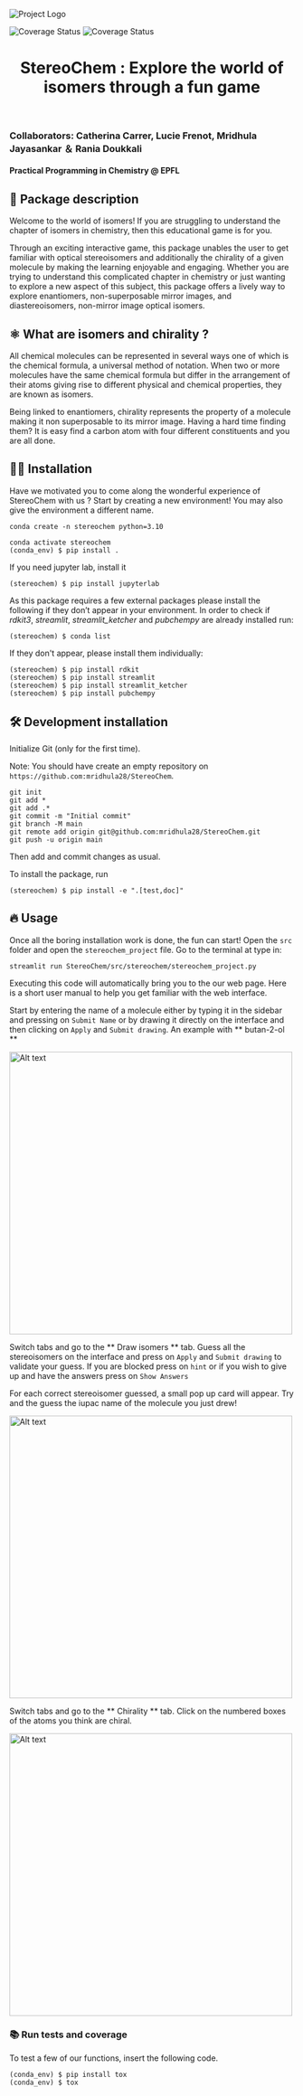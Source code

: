 ![Project Logo](assets/banner1.png)

![Coverage Status](assets/github.png)
![Coverage Status](assets/python.png)

<h1 align="center">
StereoChem : Explore the world of isomers through a fun game 
</h1>

<br>

### Collaborators: Catherina Carrer, Lucie Frenot, Mridhula Jayasankar ＆ Rania Doukkali
#### Practical Programming in Chemistry @ EPFL

## 📖 Package description 

Welcome to the world of isomers! If you are struggling to understand the chapter of isomers in chemistry, then this educational game is for you. 

Through an exciting interactive game, this package unables the user to get familiar with optical stereoisomers and additionally the chirality of a given molecule by making the learning enjoyable and engaging. Whether you are trying to understand this complicated chapter in chemistry or just wanting to explore a new aspect of this subject, this package offers a lively way to explore enantiomers, non-superposable mirror images, and diastereoisomers, non-mirror image optical isomers. 


## ⚛ What are isomers and chirality ? 

All chemical molecules can be represented in several ways one of which is the chemical formula, a universal method of notation. When two or more molecules have the same chemical formula but differ in the arrangement of their atoms giving rise to different physical and chemical properties, they are known as isomers.

Being linked to enantiomers, chirality represents the property of a molecule making it non superposable to its mirror image. Having a hard time finding them? It is easy find a carbon atom with four different constituents and you are all done. 


## 👩‍💻 Installation

Have we motivated you to come along the wonderful experience of StereoChem with us ? Start by creating a new environment! You may also give the environment a different name. 

```
conda create -n stereochem python=3.10 
```

```
conda activate stereochem
(conda_env) $ pip install .
```

If you need jupyter lab, install it 

```
(stereochem) $ pip install jupyterlab
```

As this package requires a few external packages please install the following if they don’t appear in your environment. In order to check if *rdkit3*, *streamlit*, *streamlit_ketcher* and *pubchempy* are already 
installed run:

```
(stereochem) $ conda list
```

If they don't appear, please install them individually: 

```
(stereochem) $ pip install rdkit 
(stereochem) $ pip install streamlit 
(stereochem) $ pip install streamlit_ketcher
(stereochem) $ pip install pubchempy 
```

## 🛠️ Development installation

Initialize Git (only for the first time). 

Note: You should have create an empty repository on `https://github.com:mridhula28/StereoChem`.

```
git init
git add * 
git add .*
git commit -m "Initial commit" 
git branch -M main
git remote add origin git@github.com:mridhula28/StereoChem.git 
git push -u origin main
```

Then add and commit changes as usual. 

To install the package, run

```
(stereochem) $ pip install -e ".[test,doc]"
```

## 🔥 Usage 

Once all the boring installation work is done, the fun can start!
Open the `src` folder and open the `stereochem_project` file. Go to the terminal at type in: 

```
streamlit run StereoChem/src/stereochem/stereochem_project.py     
```

Executing this code will automatically bring you to the our web page. 
Here is a short user manual to help you get familiar with the web interface.

Start by entering the name of a molecule either by typing it in the sidebar and pressing on `Submit Name` or by drawing it directly on the interface and then clicking on `Apply` and `Submit drawing`. An example with ** butan-2-ol **

<img src="assets/name.png" alt="Alt text" width="500" />

Switch tabs and go to the ** Draw isomers ** tab. 
Guess all the stereoisomers on the interface and press on `Apply` and `Submit drawing` to validate your guess. If you are blocked press on `hint` or if you wish to give up and have the answers press on `Show Answers`

For each correct stereoisomer guessed, a small pop up card will appear. Try and the guess the iupac name of the molecule you just drew! 

<img src="assets/cards.png" alt="Alt text" width="500" />

Switch tabs and go to the ** Chirality ** tab. 
Click on the numbered boxes of the atoms you think are chiral.

<img src="assets/chirality.png" alt="Alt text" width="500" />

### 📚 Run tests and coverage

To test a few of our functions, insert the following code. 

```
(conda_env) $ pip install tox
(conda_env) $ tox

